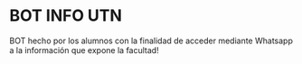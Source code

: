 # BOT INFO UTN
BOT hecho por los alumnos con la finalidad de acceder mediante Whatsapp a la información que expone la facultad!
